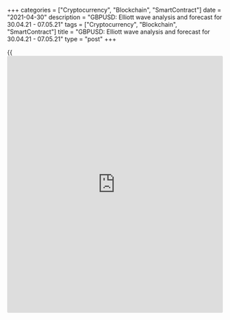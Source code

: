 +++
categories = ["Cryptocurrency", "Blockchain", "SmartContract"]
date = "2021-04-30"
description = "GBPUSD: Elliott wave analysis and forecast for 30.04.21 - 07.05.21"
tags = ["Cryptocurrency", "Blockchain", "SmartContract"]
title = "GBPUSD: Elliott wave analysis and forecast for 30.04.21 - 07.05.21"
type = "post"
+++

{{<iframe id="large-banner" src="https://www.bounty.group/#slide=4.0" width="100%" height="600" scrolling="no" style="border: 0px solid rgb(216, 221, 230); border-radius: 3px;">}}

2021-04-30

2021-04-30

GBPUSD: Elliott wave analysis and forecast for 30.04.21 – 07.05.21Alex
Geuta

 **Main scenario:** consider short positions from corrections below the
level of 1.4237 with a target of 1.3572 – 1.3158 once a correction is
completed.

 **Alternative scenario:** breakout and consolidation above the level of
1.4237 will allow the pair to continue rising to the levels of 1.4450 –
1.4700.

 **Analysis:** Daily time frame: presumably, the first wave of larger
degree (1) finished developing, with wave 5 of (1) formed inside. A
descending correction started developing as wave (2) on the H4 time
frame, with wave A of (2) formed inside. Apparently, wave B of (2) is
developing on the H1 time frame, with wave a of B formed and wave b of B
developing inside. If this assumption is correct, the pair will continue
to fall to 1.3572 – 1.3158 after corrective wave B of (2) is completed.
The level of 1.4237 is critical in this scenario, as the breakout will
enable the pair to continue rising to the levels of 1.4450 – 1.4700.

* * *

* * *



## Price chart of GBPUSD in real time mode

The content of this article reflects the author’s opinion and does not
necessarily reflect the official position of LiteForex. The material
published on this page is provided for informational purposes only and
should not be considered as the provision of investment advice for the
purposes of Directive 2004/39/EC.

Rate this article:

{{value}}

( {{count}} {{title}} )